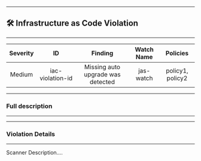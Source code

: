 

---
## 🛠️ Infrastructure as Code Violation

---
| Severity                | ID                  | Finding                  | Watch Name                  | Policies                  |
| :---------------------: | :-----------------------------------: | :-----------------------------------: | :-----------------------------------: | :-----------------------------------: |
| Medium | iac-violation-id | Missing auto upgrade was detected | jas-watch | policy1, policy2 |


---
### Full description

---



---
### Violation Details

---
Scanner Description....

